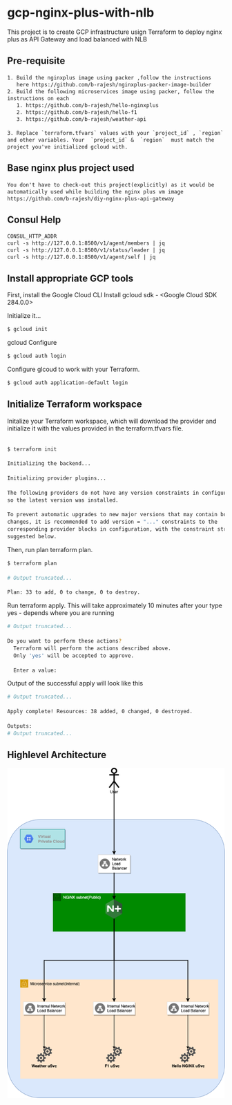 # gcp-nginx-plus-with-nlb
This project is to create GCP infrastructure usign Terraform to deploy nginx plus as API Gateway and load balanced with NLB

## Pre-requisite 
    1. Build the nginxplus image using packer ,follow the instructions
       here https://github.com/b-rajesh/nginxplus-packer-image-builder
    2. Build the following microservices image using packer, follow the instructions on each
       1. https://github.com/b-rajesh/hello-nginxplus
       2. https://github.com/b-rajesh/hello-f1
       3. https://github.com/b-rajesh/weather-api

    3. Replace `terraform.tfvars` values with your `project_id` , `region` and other variables. Your  `project_id` &  `region`  must match the project you've initialized gcloud with.

## Base nginx plus project used 
    You don't have to check-out this project(explicitly) as it would be automatically used while building the nginx plus vm image
    https://github.com/b-rajesh/diy-nginx-plus-api-gateway

## Consul Help
    CONSUL_HTTP_ADDR
    curl -s http://127.0.0.1:8500/v1/agent/members | jq
    curl -s http://127.0.0.1:8500/v1/status/leader | jq
    curl -s http://127.0.0.1:8500/v1/agent/self | jq
## Install appropriate GCP tools
First, install the Google Cloud CLI
    Install gcloud sdk  - <Google Cloud SDK 284.0.0>

Initialize it...
```sh
$ gcloud init
```

gcloud Configure
```sh
$ gcloud auth login
```

Configure glcoud to work with your Terraform.
```sh
$ gcloud auth application-default login
```


## Initialize Terraform workspace
Initalize your Terraform workspace, which will download the provider and initialize it with the values provided in the terraform.tfvars file.

```sh

$ terraform init

Initializing the backend...

Initializing provider plugins...

The following providers do not have any version constraints in configuration,
so the latest version was installed.

To prevent automatic upgrades to new major versions that may contain breaking
changes, it is recommended to add version = "..." constraints to the
corresponding provider blocks in configuration, with the constraint strings
suggested below.

```

Then, run plan terraform plan.
```sh
$ terraform plan

# Output truncated...

Plan: 33 to add, 0 to change, 0 to destroy.
```

Run terraform apply. This will take approximately 10 minutes after your type yes - depends where you are running
```sh
# Output truncated...

Do you want to perform these actions?
  Terraform will perform the actions described above.
  Only 'yes' will be accepted to approve.

  Enter a value:
```

Output of the successful apply will look like this
```sh
# Output truncated...

Apply complete! Resources: 38 added, 0 changed, 0 destroyed.

Outputs:
# Output truncated...
```

## Highlevel Architecture
![alt text](image/GCP-Highlevel-Archtitecture.png)
